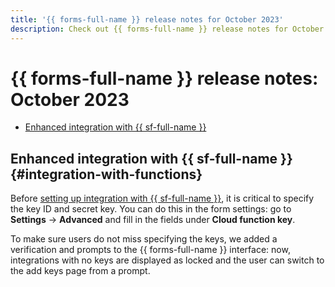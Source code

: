 ```yaml
---
title: '{{ forms-full-name }} release notes for October 2023'
description: Check out {{ forms-full-name }} release notes for October 2023.
---
```


# {{ forms-full-name }} release notes: October 2023

* [Enhanced integration with {{ sf-full-name }}](#integration-with-functions)


## Enhanced integration with {{ sf-full-name }} {#integration-with-functions}

Before [setting up integration with {{ sf-full-name }}](../call-function.md), it is critical to specify the key ID and secret key. You can do this in the form settings: go to **Settings** → **Advanced** and fill in the fields under **Cloud function key**.

To make sure users do not miss specifying the keys, we added a verification and prompts to the {{ forms-full-name }} interface: now, integrations with no keys are displayed as locked and the user can switch to the add keys page from a prompt.


